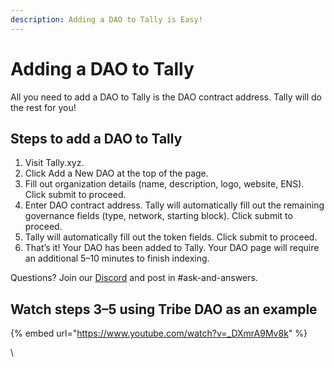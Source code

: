 ```yaml
---
description: Adding a DAO to Tally is Easy!
---
```


# Adding a DAO to Tally

All you need to add a DAO to Tally is the DAO contract address. Tally will do the rest for you!

## Steps to add a DAO to Tally <a href="#201e" id="201e"></a>

1. Visit Tally.xyz.
2. Click Add a New DAO at the top of the page.
3. Fill out organization details (name, description, logo, website, ENS). Click submit to proceed.
4. Enter DAO contract address. Tally will automatically fill out the remaining governance fields (type, network, starting block). Click submit to proceed.
5. Tally will automatically fill out the token fields. Click submit to proceed.
6. That’s it! Your DAO has been added to Tally. Your DAO page will require an additional 5–10 minutes to finish indexing.

Questions? Join our [Discord](http://discord.gg/tg7aGA9gA8) and post in #ask-and-answers.

## Watch steps 3–5 using Tribe DAO as an example <a href="#3e00" id="3e00"></a>

{% embed url="https://www.youtube.com/watch?v=_DXmrA9Mv8k" %}

\
